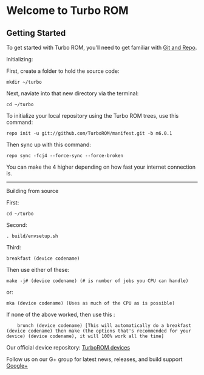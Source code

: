 Welcome to Turbo ROM
===================


Getting Started
---------------

To get started with Turbo ROM, you'll need to get familiar with
[Git and Repo](http://source.android.com/download/using-repo).

Initializing:

First, create a folder to hold the source code: 

	mkdir ~/turbo 

Next, naviate into that new directory via the terminal:

	cd ~/turbo

To initialize your local repository using the Turbo ROM trees, use this command:

	repo init -u git://github.com/TurboROM/manifest.git -b m6.0.1

Then sync up with this command:

	repo sync -fcj4 --force-sync --force-broken
	
You can make the 4 higher depending on how fast your internet connection is. 


-------------
 
Building from source

First:

	cd ~/turbo

Second:

	. build/envsetup.sh

Third:

	breakfast (device codename)

Then use either of these: 

	make -j# (device codename) (# is number of jobs you CPU can handle)

or:

	mka (device codename) (Uses as much of the CPU as is possible)

If none of the above worked, then use this :

        brunch (device codename) [This will automatically do a breakfast (device codename) then make (the options that's recommended for your device) (device codename), it will 100% work all the time]

 
 Our official device repository:
 [TurboROM devices](https://github.com/TurboROM-Devices)
 
 
 
 Follow us on our G+ group for latest news, releases, and build support
 [Google+](https://plus.google.com/communities/100107549156816400681)
